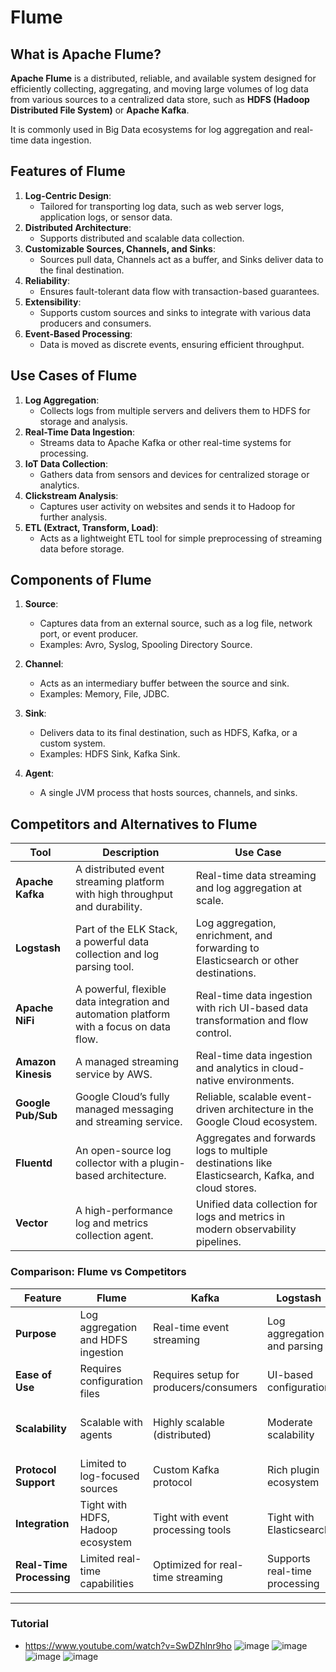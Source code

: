 # Flume

## **What is Apache Flume?**

**Apache Flume** is a distributed, reliable, and available system designed for efficiently collecting, aggregating, and moving large volumes of log data from various sources to a centralized data store, such as **HDFS (Hadoop Distributed File System)** or **Apache Kafka**. 

It is commonly used in Big Data ecosystems for log aggregation and real-time data ingestion.


## **Features of Flume**
1. **Log-Centric Design**:
   - Tailored for transporting log data, such as web server logs, application logs, or sensor data.
2. **Distributed Architecture**:
   - Supports distributed and scalable data collection.
3. **Customizable Sources, Channels, and Sinks**:
   - Sources pull data, Channels act as a buffer, and Sinks deliver data to the final destination.
4. **Reliability**:
   - Ensures fault-tolerant data flow with transaction-based guarantees.
5. **Extensibility**:
   - Supports custom sources and sinks to integrate with various data producers and consumers.
6. **Event-Based Processing**:
   - Data is moved as discrete events, ensuring efficient throughput.


## **Use Cases of Flume**
1. **Log Aggregation**:
   - Collects logs from multiple servers and delivers them to HDFS for storage and analysis.
2. **Real-Time Data Ingestion**:
   - Streams data to Apache Kafka or other real-time systems for processing.
3. **IoT Data Collection**:
   - Gathers data from sensors and devices for centralized storage or analytics.
4. **Clickstream Analysis**:
   - Captures user activity on websites and sends it to Hadoop for further analysis.
5. **ETL (Extract, Transform, Load)**:
   - Acts as a lightweight ETL tool for simple preprocessing of streaming data before storage.


## **Components of Flume**
1. **Source**:
   - Captures data from an external source, such as a log file, network port, or event producer.
   - Examples: Avro, Syslog, Spooling Directory Source.

2. **Channel**:
   - Acts as an intermediary buffer between the source and sink.
   - Examples: Memory, File, JDBC.

3. **Sink**:
   - Delivers data to its final destination, such as HDFS, Kafka, or a custom system.
   - Examples: HDFS Sink, Kafka Sink.

4. **Agent**:
   - A single JVM process that hosts sources, channels, and sinks.


## **Competitors and Alternatives to Flume**

| **Tool**          | **Description**                                                                                   | **Use Case**                                                                                       |
|--------------------|---------------------------------------------------------------------------------------------------|---------------------------------------------------------------------------------------------------|
| **Apache Kafka**   | A distributed event streaming platform with high throughput and durability.                      | Real-time data streaming and log aggregation at scale.                                            |
| **Logstash**       | Part of the ELK Stack, a powerful data collection and log parsing tool.                          | Log aggregation, enrichment, and forwarding to Elasticsearch or other destinations.              |
| **Apache NiFi**    | A powerful, flexible data integration and automation platform with a focus on data flow.         | Real-time data ingestion with rich UI-based data transformation and flow control.                |
| **Amazon Kinesis** | A managed streaming service by AWS.                                                              | Real-time data ingestion and analytics in cloud-native environments.                             |
| **Google Pub/Sub** | Google Cloud’s fully managed messaging and streaming service.                                     | Reliable, scalable event-driven architecture in the Google Cloud ecosystem.                      |
| **Fluentd**        | An open-source log collector with a plugin-based architecture.                                   | Aggregates and forwards logs to multiple destinations like Elasticsearch, Kafka, and cloud stores.|
| **Vector**         | A high-performance log and metrics collection agent.                                             | Unified data collection for logs and metrics in modern observability pipelines.                  |


### **Comparison: Flume vs Competitors**
| Feature                    | **Flume**                           | **Kafka**                         | **Logstash**                    | **NiFi**                         |
|----------------------------|--------------------------------------|------------------------------------|----------------------------------|----------------------------------|
| **Purpose**                | Log aggregation and HDFS ingestion  | Real-time event streaming          | Log aggregation and parsing     | Data integration and orchestration |
| **Ease of Use**            | Requires configuration files         | Requires setup for producers/consumers | UI-based configuration         | Drag-and-drop UI for workflows   |
| **Scalability**            | Scalable with agents                | Highly scalable (distributed)      | Moderate scalability            | Scalable with clustered setup    |
| **Protocol Support**       | Limited to log-focused sources      | Custom Kafka protocol              | Rich plugin ecosystem           | Wide range of connectors         |
| **Integration**            | Tight with HDFS, Hadoop ecosystem   | Tight with event processing tools  | Tight with Elasticsearch         | Broad ecosystem integration      |
| **Real-Time Processing**   | Limited real-time capabilities      | Optimized for real-time streaming  | Supports real-time processing    | Strong real-time capabilities    |

---
### Tutorial
- https://www.youtube.com/watch?v=SwDZhlnr9ho
![image](https://github.com/user-attachments/assets/b94412ac-aebc-4709-a3a8-4c5fbc01b3a5)
![image](https://github.com/user-attachments/assets/3a8013d3-4b4c-43ce-a636-371ce83d34a2)
![image](https://github.com/user-attachments/assets/01812bf8-5ac5-4435-b8d7-924f002e0d60)
![image](https://github.com/user-attachments/assets/1d45eee4-662b-4b50-bae6-85f0dfcdf006)



